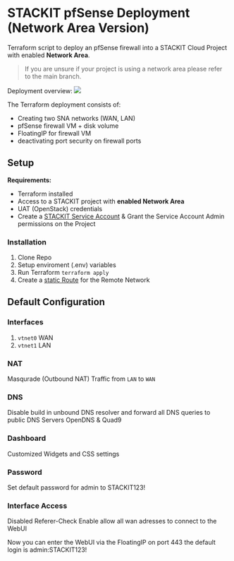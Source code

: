 # STACKIT pfSense Deployment (**Network Area Version**)

Terraform script to deploy an pfSense firewall into a STACKIT Cloud Project with enabled **Network Area**.

> If you are unsure if your project is using a network area please refer to the main branch.

Deployment overview:
![](deployment.svg)

The Terraform deployment consists of:
+ Creating two SNA networks (WAN, LAN)
+ pfSense firewall VM + disk volume
+ FloatingIP for firewall VM
+ deactivating port security on firewall ports

## Setup
**Requirements:**
+ Terraform installed
+ Access to a STACKIT project with **enabled Network Area**
+ UAT (OpenStack) credentials
+ Create a [STACKIT Service Account](https://docs.stackit.cloud/stackit/en/getting-started-in-service-accounts-134415831.html) & Grant the Service Account Admin permissions on the Project

### Installation
1. Clone Repo
1. Setup enviroment (.env) variables
1. Run Terraform `terraform apply`
1. Create a [static Route](https://docs.stackit.cloud/stackit/en/manage-a-sna-194707707.html#ManageaSNA-Staticroutes) for the Remote Network

## Default Configuration

### Interfaces
1. `vtnet0` WAN
1. `vtnet1` LAN

### NAT
Masqurade (Outbound NAT) Traffic from `LAN` to `WAN`

### DNS
Disable build in unbound DNS resolver and forward all DNS queries to public DNS Servers OpenDNS & Quad9

### Dashboard
Customized Widgets and CSS settings

### Password
Set default password for admin to STACKIT123!

### Interface Access
Disabled Referer-Check
Enable allow all wan adresses to connect to the WebUI

Now you can enter the WebUI via the FloatingIP on port 443 the default login is admin:STACKIT123!